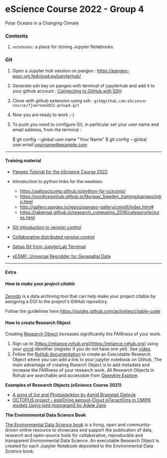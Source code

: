 # eScience Course 2022 - Group 4

Polar Oceans in a Changing Climate


### Contents

1. `notebooks`: a place for storing Jupyter Notebooks.  


### Git

1. Open a Jupyter hub session on pangeo : https://pangeo-eosc.vm.fedcloud.eu/jupyterhub/

1. Generate ssh key on pangeo with terminal of jupyterhub and add it to your github account :
[Connecting to GitHub with SSH](https://docs.github.com/en/authentication/connecting-to-github-with-ssh)

1. Clone with github extension using ssh : `git@github.com:eScience-course/Tjaernoe2022-group4.git`

1. Now you are ready to work ;-) 

1. To push you need to configure Git, in particular set your user name and email address, from the terminal :

    $ git config --global user.name "Your Name"
    $ git config --global user.email yourname@example.com


----------------------------------------------------------


#### Training material

- [Pangeo Tutorial for the eScience Course 2022](https://pangeo-data.github.io/escience-2022/intro.html)

- Introduction to python links for the newbies:
    - https://aaltoscicomp.github.io/python-for-scicomp/
    - https://nordicesmhub.github.io/Norway_Sweden_training/pangeo/intro.html
    - http://gallery.pangeo.io/repos/pangeo-gallery/cmip6/index.html#
    - https://rabernat.github.io/research_computing_2018/category/lectures.html


- [Git Introduction to version control](https://coderefinery.github.io/git-intro/)
- [Collaborative distributed version control](https://coderefinery.github.io/git-collaborative/)
- [Setup Git from JupyterLab Terminal](https://coderefinery.github.io/git-refresher/01-setup/#configuring-git)
- [xESMF: Universal Regridder for Geospatial Data](https://pangeo-xesmf.readthedocs.io/en/latest/)



-----------------------------------------------------------

#### Extra

##### How to make your project citable

[Zenodo](https://about.zenodo.org/) is a data archiving tool that can help make your project citable by assigning a DOI to the project's GitHub repository.

Follow the guidelines here https://guides.github.com/activities/citable-code


#### How to create Research Object

Creating [Research Object](https://youtu.be/w39xvNrqTR8) increases significantly the FAIRness of your work. 

1. Sign up to [https://reliance.rohub.org](https://reliance.rohub.org) using your [orcid](https://orcid.org) identifier (register if you do not have one yet). See [video](https://youtu.be/ZoRPxLJGJT8).
2. Follow the [RoHub documentation](https://reliance-eosc.github.io/ROHUB-API_documentation/html/tutorials.html) to create an Executable Research Object where you can add a link to your jupyter notebook on Github, The main advantage of creating Rsearch Object is to add metadata and increase the FAIRness of your research work. All Research Objects in Rohub are searchable and accessible from [OpenAire Explore](https://explore.openaire.eu).


**Examples of Research Objects (eScience Course 2021)**:

- [A song of Ice and Phytoplankton by Astrid Bragstad Gjelsvik](https://w3id.org/ro-id/183f2862-7509-4343-8ec9-74775b642c8d)
- [OCTOPUS project - explOring aerosol-Cloud inTeractiOns in CMIP6 models Using joint-histogramS by Adele Zaini](https://w3id.org/ro-id/dd948b04-bfa4-44b0-814b-19f7daff6b8c)

**The Environmental Data Science Book**

[The Environmental Data Science book](https://the-environmental-ds-book.netlify.app/welcome.html) is a living, open and community-driven online resource to showcase and support the publication of data, research and open-source tools for collaborative, reproducible and transparent Environmental Data Science. An executable Research Object is created for each Jupyter Notebook deposited to the Environmental Data Science book.


